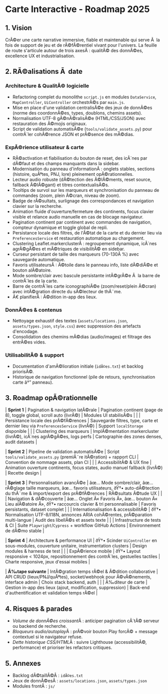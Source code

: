 ﻿# Carte Interactive - Roadmap 2025

## 1. Vision
CrÃ©er une carte narrative immersive, fiable et maintenable qui serve Ã  la fois de support de jeu et de rÃ©fÃ©rentiel vivant pour l'univers. La feuille de route s'articule autour de trois axesÂ : qualitÃ© des donnÃ©es, excellence UX et industrialisation.

## 2. RÃ©alisations Ã  date
### Architecture & QualitÃ© logicielle
- Refactoring complet du monolithe `script.js` en modules `DataService`, `MapController`, `UiController` orchestrÃ©s par `main.js`.
- Mise en place d'une validation centralisÃ©e des jeux de donnÃ©es (norme des coordonnÃ©es, types, doublons, chemins assets).
- Normalisation UTF-8 gÃ©nÃ©ralisÃ©e (HTML/CSS/JSON) avec restauration des Ã©mojis originaux.
- Script de validation automatisÃ©e (`tools/validate_assets.py`) pour contrÃ´ler cohÃ©rence JSON et prÃ©sence des mÃ©dias.

### ExpÃ©rience utilisateur & carte
- RÃ©activation et fiabilisation du bouton de reset, des icÃ´nes par dÃ©faut et des champs manquants dans la sidebar.
- Modernisation du panneau d'informationÂ : onglets stables, sections (histoire, quÃªtes, PNJ, lore) pleinement opÃ©rationnelles.
- Lecteur audio robuste (dÃ©tection des Ã©lÃ©ments, reset source, fallback Ã©lÃ©gant) et titres contextualisÃ©s.
- Tooltips de survol sur les marqueurs et synchronisation du panneau de commandes (zoom, plein Ã©cran, niveau de zoom).
- Badge de rÃ©sultats, surlignage des correspondances et navigation clavier sur la recherche.
- Animation fluide d'ouverture/fermeture des continents, focus clavier visible et relance audio manuelle en cas de blocage navigateur.
- Pagination continent par continent avec commandes de navigation, compteur dynamique et toggle global de repli.
- Persistance locale des filtres, de l'Ã©tat de la carte et du dernier lieu via `PreferencesService` et restauration automatique au chargement.
- Clustering Leaflet.markerclusterÂ : regroupement dynamique, icÃ´nes agrÃ©gÃ©es et mÃ©triques de visibilitÃ© en sidebar.
- Curseur persistant de taille des marqueurs (70-130Â %) avec sauvegarde automatique.
- Favoris utilisateursÂ : Ã©toile dans le panneau info, liste dÃ©diÃ©e et bouton alÃ©atoire.
- Mode sombre/clair avec bascule persistante intÃ©grÃ©e Ã  la barre de contrÃ´les de la carte.
- Barre de contrÃ´les carte iconographiÃ©e (zoom/reset/plein Ã©cran) avec intÃ©gration directe du sÃ©lecteur de thÃ¨me.
- Ã€ planifierÂ : Ã©dition in-app des lieux.

### DonnÃ©es & contenus
- Nettoyage exhaustif des textes (`assets/locations.json`, `assets/types.json`, `style.css`) avec suppression des artefacts d'encodage.
- Consolidation des chemins mÃ©dias (audio/images) et filtrage des entrÃ©es vides.

### UtilisabilitÃ© & support
- Documentation d'amÃ©lioration initiale (`idÃ©es.txt`) et backlog priorisÃ©.
- Historique de navigation fonctionnel (pile de retours, synchronisation carte â†” panneau).

## 3. Roadmap opÃ©rationnelle

| **Sprint 1** | Pagination & navigation latÃ©rale | Pagination continent (page de 8), toggle global, scroll auto (livrÃ©) | Modules UI stabilisÃ©s |
|  | Persistance locale des prÃ©fÃ©rences | Sauvegarde filtres, type, carte et dernier lieu via `PreferencesService` (livrÃ©) | Support `localStorage` disponible |
|  | Clustering des marqueurs | ImplÃ©mentation markercluster (livrÃ©), icÃ´nes agrÃ©gÃ©es, logs perfs | Cartographie des zones denses, audit datasets |

| **Sprint 2** | Pipeline de validation automatisÃ©e | Script `tools/validate_assets.py` (premiÃ¨re itÃ©ration) + rapport CLI | Convention de nommage assets, plan CI |
|  | AccessibilitÃ© & UX fine | Animation ouverture continents, focus states, audio manuel fallback (livrÃ©) | Recette design |

| **Sprint 3** | Personnalisation avancÃ©e | âœ… Mode sombre/clair, âœ… rÃ©glage taille marqueurs, âœ… favoris utilisateurs, ðŸ†• auto-dÃ©tection du thÃ¨me & import/export des prÃ©fÃ©rences | RÃ©sultats Ã©tude UX |
|  | Navigation & dÃ©couverte | âœ… Onglet Â« Favoris Â», âœ… bouton Â« Lieu alÃ©atoire Â», ðŸ†• raccourcis clavier & tri personnalisable | Favoris persistants, dataset complet |
|  | Internationalisation & accessibilitÃ© | ðŸ†• Normalisation UTF-8/I18N, annonces ARIA cohÃ©rentes, prÃ©paration multi-langue | Audit des libellÃ©s et assets texte |
|  | Infrastructure de tests & CI | Suite `Playwright`/`Cypress` + workflow GitHub Actions | Environnement de dÃ©mo stable |

| **Sprint 4** | Architecture & performance UI | ðŸ†• Scinder `UiController` en sous-modules, couverture unitaire, instrumentation clusters | Design modules & harness de test |
|  | ExpÃ©rience mobile | ðŸ†• Layout responsive < 1024px, repositionnement des contrÃ´les, gestuelles tactiles | Charte responsive, jeux d'essai mobiles |

| **Ã‰tape suivante** | IntÃ©gration temps rÃ©el & Ã©dition collaborative | API CRUD (lieux/PNJ/quÃªtes), socket/webhook pour Ã©vÃ©nements, interface admin | Choix stack backend, auth |
|  | Ã‰diteur de carte | Gestion in-app des lieux (ajout, modification, suppression) | Back-end d'authentification et validation temps rÃ©el |

## 4. Risques & parades
- *Volume de donnÃ©es croissant*Â : anticiper pagination cÃ´tÃ© serveur ou backend de recherche.
- *Bloqueurs audio/autoplay*Â : prÃ©voir bouton Play forcÃ© + message contextuel si le navigateur refuse.
- *Dette historique CSS/HTML*Â : suivre Lighthouse (accessibilitÃ©, performance) et prioriser les refactors critiques.

## 5. Annexes
- Backlog dÃ©taillÃ©Â : `idÃ©es.txt`
- Jeux de donnÃ©esÂ : `assets/locations.json`, `assets/types.json`
- Modules frontÂ : `js/`